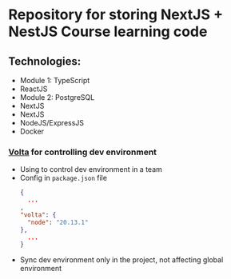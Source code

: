 # Repository for storing NextJS + NestJS Course learning code

## Technologies:

- Module 1: TypeScript
- ReactJS
- Module 2: PostgreSQL
- NextJS
- NextJS
- NodeJS/ExpressJS
- Docker

### [Volta](https://www.volta.sh) for controlling dev environment

- Using to control dev environment in a team
- Config in `package.json` file
  ```json
  {
    ...
  ,
  "volta": {
    "node": "20.13.1"
  },
    ...
  }
  ```
- Sync dev environment only in the project, not affecting global environment

